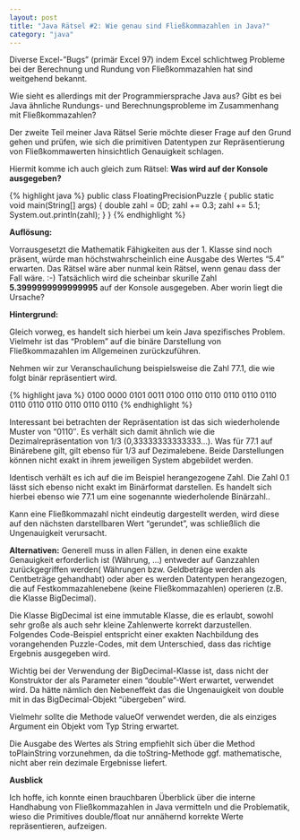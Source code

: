 ```yaml
---
layout: post
title: "Java Rätsel #2: Wie genau sind Fließkommazahlen in Java?"
category: "java"
---
```





Diverse Excel-”Bugs” (primär Excel 97) indem Excel schlichtweg Probleme bei der Berechnung und Rundung von Fließkommazahlen hat sind weitgehend bekannt.

Wie sieht es allerdings mit der Programmiersprache Java aus? Gibt es bei Java ähnliche Rundungs- und Berechnungsprobleme im Zusammenhang mit Fließkommazahlen?

Der zweite Teil meiner Java Rätsel Serie möchte dieser Frage auf den Grund gehen und prüfen, wie sich die primitiven Datentypen zur Repräsentierung von Fließkommawerten hinsichtlich Genauigkeit schlagen.

Hiermit komme ich auch gleich zum Rätsel:
<strong>Was wird auf der Konsole ausgegeben?</strong>

{% highlight java %}
public class FloatingPrecisionPuzzle {
    public static void main(String[] args) {
        double zahl = 0D;
            zahl += 0.3;
            zahl += 5.1;
            System.out.println(zahl);
    }
}
{% endhighlight %}

<strong>Auflösung:</strong>

Vorrausgesetzt die Mathematik Fähigkeiten aus der 1. Klasse sind noch präsent, würde man höchstwahrscheinlich eine Ausgabe des Wertes “5.4” erwarten.
Das Rätsel wäre aber nunmal kein Rätsel, wenn genau dass der Fall wäre. :-)
Tatsächlich wird die scheinbar skurille Zahl <strong>5.3999999999999995</strong> auf der Konsole ausgegeben.
Aber worin liegt die Ursache?

<strong>Hintergrund:</strong>

Gleich vorweg, es handelt sich hierbei um kein Java spezifisches Problem.
Vielmehr ist das “Problem” auf die binäre Darstellung von Fließkommazahlen im Allgemeinen zurückzuführen.

Nehmen wir zur Veranschaulichung beispielsweise die Zahl 77.1, die wie folgt binär repräsentiert wird.

{% highlight java %}
0100 0000 0101 0011 0100 0110 0110 0110
0110 0110 0110 0110 0110 0110 0110 0110
{% endhighlight %}

Interessant bei betrachten der Repräsentation ist das sich wiederholende Muster von “0110″. Es verhält sich damit ähnlich wie die Dezimalrepräsentation von 1/3 (0,33333333333333…).
Was für 77.1 auf Binärebene gilt, gilt ebenso für 1/3 auf Dezimalebene. Beide Darstellungen können nicht exakt in ihrem jeweiligen System abgebildet werden.

Identisch verhält es ich auf die im Beispiel herangezogene Zahl. Die Zahl 0.1 lässt sich ebenso nicht exakt im Binärformat darstellen.
Es handelt sich hierbei ebenso wie 77.1 um eine sogenannte wiederholende Binärzahl..

Kann eine Fließkommazahl nicht eindeutig dargestellt werden, wird diese auf den nächsten darstellbaren Wert “gerundet”, was schließlich die Ungenauigkeit verursacht.

<strong>Alternativen:</strong>
Generell muss in allen Fällen, in denen eine exakte Genauigkeit erforderlich ist (Währung, …) entweder auf Ganzzahlen zurückgegriffen werden(
Währungen bzw. Geldbeträge werden als Centbeträge gehandhabt) oder aber es werden Datentypen herangezogen, die auf Festkommazahlenebene (keine Fließkommazahlen) operieren (z.B. die Klasse BigDecimal).

Die Klasse BigDecimal ist eine immutable Klasse, die es erlaubt, sowohl sehr große als auch sehr kleine Zahlenwerte korrekt darzustellen.
Folgendes Code-Beispiel entspricht einer exakten Nachbildung des vorangehenden Puzzle-Codes, mit dem Unterschied, dass das richtige Ergebnis ausgegeben wird.


Wichtig bei der Verwendung der BigDecimal-Klasse ist, dass nicht der Konstruktor der als Parameter einen “double”-Wert erwartet, verwendet wird.
Da hätte nämlich den Nebeneffekt das die Ungenauigkeit von double mit in das BigDecimal-Objekt “übergeben” wird.

Vielmehr sollte die Methode valueOf verwendet werden, die als einziges Argument ein Objekt vom Typ String erwartet.

Die Ausgabe des Wertes als String empfiehlt sich über die Method toPlainString vorzunehmen, da die toString-Methode ggf. mathematische, nicht aber rein dezimale Ergebnisse liefert.

<strong>Ausblick</strong>

Ich hoffe, ich konnte einen brauchbaren Überblick über die interne Handhabung von Fließkommazahlen in Java vermitteln und die Problematik, wieso die Primitives double/float nur annähernd korrekte Werte repräsentieren, aufzeigen.